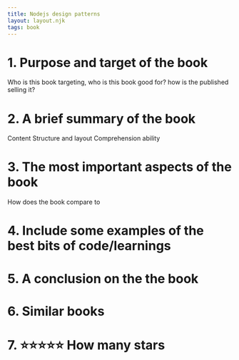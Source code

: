 ```yaml
---
title: Nodejs design patterns
layout: layout.njk
tags: book
---
```

# 1. Purpose and target of the book
Who is this book targeting, who is this book good for?
how is the published selling it?
# 2. A brief summary of the book
Content
Structure and layout
Comprehension ability
# 3. The most important aspects of the book
How does the book compare to 
# 4. Include some examples of the best bits of code/learnings
# 5. A conclusion on the the book
# 6. Similar books
# 7. ⭐⭐⭐⭐⭐ How many stars